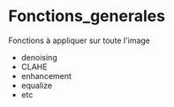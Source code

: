 # Fonctions_generales

Fonctions à appliquer sur toute l'image

- denoising
- CLAHE
- enhancement
- equalize 
- etc
